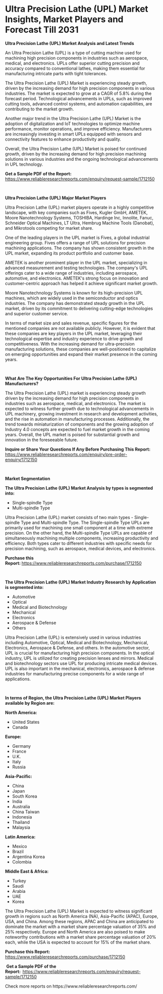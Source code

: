 <p><h1>Ultra Precision Lathe (UPL) Market Insights, Market Players and Forecast Till 2031</h1></p><p><strong>Ultra Precision Lathe (UPL) Market Analysis and Latest Trends</strong></p>
<p><p>An Ultra Precision Lathe (UPL) is a type of cutting machine used for machining high precision components in industries such as aerospace, medical, and electronics. UPLs offer superior cutting precision and accuracy compared to conventional lathes, making them essential for manufacturing intricate parts with tight tolerances.</p><p>The Ultra Precision Lathe (UPL) Market is experiencing steady growth, driven by the increasing demand for high precision components in various industries. The market is expected to grow at a CAGR of 5.8% during the forecast period. Technological advancements in UPLs, such as improved cutting tools, advanced control systems, and automation capabilities, are contributing to the market growth.</p><p>Another major trend in the Ultra Precision Lathe (UPL) Market is the adoption of digitalization and IoT technologies to optimize machine performance, monitor operations, and improve efficiency. Manufacturers are increasingly investing in smart UPLs equipped with sensors and connectivity features to enhance productivity and quality.</p><p>Overall, the Ultra Precision Lathe (UPL) Market is poised for continued growth, driven by the increasing demand for high precision machining solutions in various industries and the ongoing technological advancements in UPL technology.</p></p>
<p><strong>Get a Sample PDF of the Report:&nbsp;</strong> <a href="https://www.reliableresearchreports.com/enquiry/request-sample/1712150">https://www.reliableresearchreports.com/enquiry/request-sample/1712150</a></p>
<p>&nbsp;</p>
<p><strong>Ultra Precision Lathe (UPL) Major Market Players</strong></p>
<p><p>Ultra Precision Lathe (UPL) market players operate in a highly competitive landscape, with key companies such as Fives, Kugler GmbH, AMETEK, Moore Nanotechnology Systems, TOSHIBA, Hardinge Inc, Innolite, Fanuc, Schneider Optical Machines, LT Ultra, Hembrug Machine Tools (Danobat), and Mikrotools competing for market share.</p><p>One of the leading players in the UPL market is Fives, a global industrial engineering group. Fives offers a range of UPL solutions for precision machining applications. The company has shown consistent growth in the UPL market, expanding its product portfolio and customer base.</p><p>AMETEK is another prominent player in the UPL market, specializing in advanced measurement and testing technologies. The company's UPL offerings cater to a wide range of industries, including aerospace, automotive, and electronics. AMETEK's strong focus on innovation and customer-centric approach has helped it achieve significant market growth.</p><p>Moore Nanotechnology Systems is known for its high-precision UPL machines, which are widely used in the semiconductor and optics industries. The company has demonstrated steady growth in the UPL market, driven by its commitment to delivering cutting-edge technologies and superior customer service.</p><p>In terms of market size and sales revenue, specific figures for the mentioned companies are not available publicly. However, it is evident that these companies are key players in the UPL market, leveraging their technological expertise and industry experience to drive growth and competitiveness. With the increasing demand for ultra-precision manufacturing solutions, these companies are well-positioned to capitalize on emerging opportunities and expand their market presence in the coming years.</p></p>
<p>&nbsp;</p>
<p><strong>What Are The Key Opportunities For Ultra Precision Lathe (UPL) Manufacturers?</strong></p>
<p><p>The Ultra Precision Lathe (UPL) market is experiencing steady growth driven by the increasing demand for high precision components in industries such as aerospace, medical, and electronics. The market is expected to witness further growth due to technological advancements in UPL machinery, growing investment in research and development activities, and the rise in automation in manufacturing processes. Additionally, the trend towards miniaturization of components and the growing adoption of Industry 4.0 concepts are expected to fuel market growth in the coming years. Overall, the UPL market is poised for substantial growth and innovation in the foreseeable future.</p></p>
<p><strong>Inquire or Share Your Questions If Any Before Purchasing This Report:</strong> <a href="https://www.reliableresearchreports.com/enquiry/pre-order-enquiry/1712150">https://www.reliableresearchreports.com/enquiry/pre-order-enquiry/1712150</a></p>
<p>&nbsp;</p>
<p><strong>Market Segmentation</strong></p>
<p><strong>The Ultra Precision Lathe (UPL) Market Analysis by types is segmented into:</strong></p>
<p><ul><li>Single-spindle Type</li><li>Multi-spindle Type</li></ul></p>
<p><p>Ultra Precision Lathe (UPL) market consists of two main types - Single-spindle Type and Multi-spindle Type. The Single-spindle Type UPLs are primarily used for machining one small component at a time with extreme precision. On the other hand, the Multi-spindle Type UPLs are capable of simultaneously machining multiple components, increasing productivity and efficiency. Both types cater to different industries with specific needs for precision machining, such as aerospace, medical devices, and electronics.</p></p>
<p><strong>Purchase this Report:&nbsp;</strong><a href="https://www.reliableresearchreports.com/purchase/1712150">https://www.reliableresearchreports.com/purchase/1712150</a></p>
<p>&nbsp;</p>
<p><strong>The Ultra Precision Lathe (UPL) Market Industry Research by Application is segmented into:</strong></p>
<p><ul><li>Automotive</li><li>Optical</li><li>Medical and Biotechnology</li><li>Mechanical</li><li>Electronics</li><li>Aerospace & Defense</li><li>Others</li></ul></p>
<p><p>Ultra Precision Lathe (UPL) is extensively used in various industries including Automotive, Optical, Medical and Biotechnology, Mechanical, Electronics, Aerospace & Defense, and others. In the automotive sector, UPL is crucial for manufacturing high precision components. In the optical industry, UPL is utilized for creating precision lenses and mirrors. Medical and biotechnology sectors use UPL for producing intricate medical devices. UPL is also important in the mechanical, electronics, aerospace & defense industries for manufacturing precise components for a wide range of applications.</p></p>
<p>&nbsp;</p>
<p><strong>In terms of Region, the Ultra Precision Lathe (UPL) Market Players available by Region are:</strong></p>
<p>
    <p> <strong> North America: </strong>
        <ul>
            <li>United States</li>
            <li>Canada</li>
        </ul>
        </p> 
    <p> <strong> Europe: </strong>
        <ul>
            <li>Germany</li>
            <li>France</li>
            <li>U.K.</li>
            <li>Italy</li>
            <li>Russia</li>
        </ul>
        </p> 
    <p> <strong> Asia-Pacific: </strong>
        <ul>
            <li>China</li>
            <li>Japan</li>
            <li>South Korea</li>
            <li>India</li>
            <li>Australia</li>
            <li>China Taiwan</li>
            <li>Indonesia</li>
            <li>Thailand</li>
            <li>Malaysia</li>
        </ul>
        </p> 
    <p> <strong> Latin America: </strong>
        <ul>
            <li>Mexico</li>
            <li>Brazil</li>
            <li>Argentina Korea</li>
            <li>Colombia</li>
        </ul>
        </p> 
    <p> <strong> Middle East & Africa: </strong>
        <ul>
            <li>Turkey</li>
            <li>Saudi</li>
            <li>Arabia</li>
            <li>UAE</li>
            <li>Korea</li>
        </ul>
    </p>
    </p>
<p><p>The Ultra Precision Lathe (UPL) Market is expected to witness significant growth in regions such as North America (NA), Asia-Pacific (APAC), Europe, USA, and China. Among these regions, APAC and China are anticipated to dominate the market with a market share percentage valuation of 35% and 25% respectively. Europe and North America are also poised to make noteworthy contributions with a market share percentage valuation of 20% each, while the USA is expected to account for 15% of the market share.</p></p>
<p><strong>Purchase this Report: </strong><a href="https://www.reliableresearchreports.com/purchase/1712150">https://www.reliableresearchreports.com/purchase/1712150</a></p>
<p>&nbsp;<strong>Get a Sample PDF of the Report:&nbsp;&nbsp;</strong><a href="https://www.reliableresearchreports.com/enquiry/request-sample/1712150">https://www.reliableresearchreports.com/enquiry/request-sample/1712150</a></p>
<p><strong></strong></p>
<p>Check more reports on https://www.reliableresearchreports.com/</p>